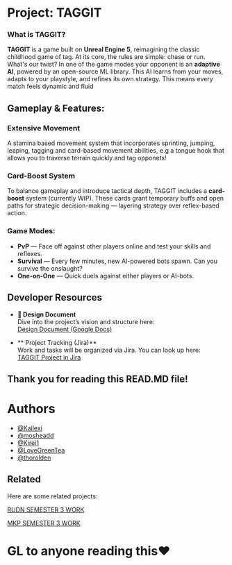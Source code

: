# Project: TAGGIT

### What is TAGGIT?

**TAGGIT** is a game built on **Unreal Engine 5**, reimagining the classic childhood game of tag. At its core, the rules are simple: chase or run. What's our twist? In one of the game modes your opponent is an **adaptive AI**, powered by an open-source ML library.
This AI learns from your moves, adapts to your playstyle, and refines its own strategy. This means every match feels dynamic and fluid

## Gameplay & Features:
### Extensive Movement
A stamina based movement system that incorporates sprinting, jumping, leaping, tagging and card-based movement abilities, e.g a tongue hook that allows you to traverse terrain quickly and tag opponets!

### Card-Boost System  
To balance gameplay and introduce tactical depth, TAGGIT includes a **card-boost** system (currently WIP). These cards grant temporary buffs and open paths for strategic decision-making — layering strategy over reflex-based action.

### Game Modes:  
- **PvP** — Face off against other players online and test your skills and reflexes.  
- **Survival** — Every few minutes, new AI-powered bots spawn. Can you survive the onslaught?  
- **One-on-One** — Quick duels against either players or AI-bots.


##  Developer Resources

- **📄 Design Document**  
  Dive into the project’s vision and structure here:  
  [Design Document (Google Docs)](https://docs.google.com/document/d/1y-zjIfR6l5XR5Q8lMKd7cEIrTGCZYUAzF4B31ZDhMl8/edit?usp=sharing)  
  
- ** Project Tracking (Jira)**  
  Work and tasks will be organized via Jira. You can look up here:  
  [TAGGIT Project in Jira](https://kailexiprojecttag.atlassian.net/jira/software/projects/SCRUM/boards/1/timeline?atlOrigin=eyJpIjoiZGM4OGE5MzM5MDA1NDFhZGI3MDQzNWZkZmJjOWNiN2MiLCJwIjoiaiJ9)  


## Thank you for reading this READ.MD file!
# Authors

- [@Kailexi](https://www.github.com/kailexi)
- [@mosheadd](https://github.com/mosheadd)
- [@Kirei1](https://github.com/Kirei1)
- [@LoveGreenTea](https://github.com/LoveGreenTea)
- [@thorolden](https://github.com/thorolden)
## Related

Here are some related projects:

[RUDN SEMESTER 3 WORK](https://github.com/Kailexi/C_DZ_Sem3)

[MKP SEMESTER 3 WORK](https://github.com/Kailexi/MKPLABS-RUDN)

# GL to anyone reading this❤️













